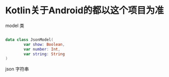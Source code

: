 # Kotlin关于Android的都以这个项目为准

model 类

```kotlin

data class JsonModel(
        var show: Boolean,
        var number: Int,
        var string: String
) 

```


json 字符串





```

```